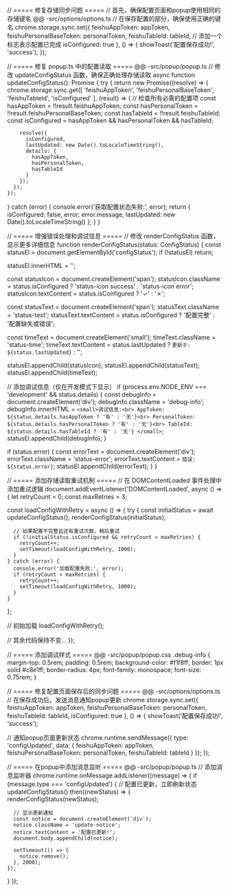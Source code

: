 // ===== 修复存储同步问题 =====
// 首先，确保配置页面和popup使用相同的存储键名
@@ -src/options/options.ts
// 在保存配置的部分，确保使用正确的键名
chrome.storage.sync.set({
  feishuAppToken: appToken,
  feishuPersonalBaseToken: personalToken,
  feishuTableId: tableId,
  // 添加一个标志表示配置已完成
  isConfigured: true
}, () => {
  showToast('配置保存成功!', 'success');
});

// ===== 修复 popup.ts 中的配置读取 =====
@@ -src/popup/popup.ts
// 修改 updateConfigStatus 函数，确保正确处理存储读取
async function updateConfigStatus(): Promise<ConfigStatus> {
  try {
    return new Promise((resolve) => {
      chrome.storage.sync.get([
        'feishuAppToken', 
        'feishuPersonalBaseToken',
        'feishuTableId',
        'isConfigured'
      ], (result) => {
        // 检查所有必需的配置项
        const hasAppToken = !!result.feishuAppToken;
        const hasPersonalToken = !!result.feishuPersonalBaseToken;
        const hasTableId = !!result.feishuTableId;
        const isConfigured = hasAppToken && hasPersonalToken && hasTableId;
        
        resolve({
          isConfigured,
          lastUpdated: new Date().toLocaleTimeString(),
          details: {
            hasAppToken,
            hasPersonalToken,
            hasTableId
          }
        });
      });
    });
  } catch (error) {
    console.error('获取配置状态失败:', error);
    return {
      isConfigured: false,
      error: error.message,
      lastUpdated: new Date().toLocaleTimeString()
    };
  }
}

// ===== 增强错误处理和调试信息 =====
// 修改 renderConfigStatus 函数，显示更多详细信息
function renderConfigStatus(status: ConfigStatus) {
  const statusEl = document.getElementById('configStatus');
  if (!statusEl) return;
  
  statusEl.innerHTML = '';
  
  const statusIcon = document.createElement('span');
  statusIcon.className = status.isConfigured ? 'status-icon success' : 'status-icon error';
  statusIcon.textContent = status.isConfigured ? '✓' : '✗';
  
  const statusText = document.createElement('span');
  statusText.className = 'status-text';
  statusText.textContent = status.isConfigured 
    ? '配置完整' 
    : '配置缺失或错误';
  
  const timeText = document.createElement('small');
  timeText.className = 'status-time';
  timeText.textContent = status.lastUpdated ? `更新于: ${status.lastUpdated}` : '';
  
  statusEl.appendChild(statusIcon);
  statusEl.appendChild(statusText);
  statusEl.appendChild(timeText);
  
  // 添加调试信息（仅在开发模式下显示）
  if (process.env.NODE_ENV === 'development' && status.details) {
    const debugInfo = document.createElement('div');
    debugInfo.className = 'debug-info';
    debugInfo.innerHTML = `
      <small>调试信息:<br>
      AppToken: ${status.details.hasAppToken ? '有' : '无'}<br>
      PersonalToken: ${status.details.hasPersonalToken ? '有' : '无'}<br>
      TableId: ${status.details.hasTableId ? '有' : '无'}
      </small>
    `;
    statusEl.appendChild(debugInfo);
  }
  
  if (status.error) {
    const errorText = document.createElement('div');
    errorText.className = 'status-error';
    errorText.textContent = `错误: ${status.error}`;
    statusEl.appendChild(errorText);
  }
}

// ===== 添加存储读取重试机制 =====
// 在 DOMContentLoaded 事件处理中添加重试逻辑
document.addEventListener('DOMContentLoaded', async () => {
  let retryCount = 0;
  const maxRetries = 3;
  
  const loadConfigWithRetry = async () => {
    try {
      const initialStatus = await updateConfigStatus();
      renderConfigStatus(initialStatus);
      
      // 如果配置不完整且还有重试次数，稍后重试
      if (!initialStatus.isConfigured && retryCount < maxRetries) {
        retryCount++;
        setTimeout(loadConfigWithRetry, 1000);
      }
    } catch (error) {
      console.error('加载配置失败:', error);
      if (retryCount < maxRetries) {
        retryCount++;
        setTimeout(loadConfigWithRetry, 1000);
      }
    }
  };
  
  // 初始加载
  loadConfigWithRetry();
  
  // 其余代码保持不变...
});

// ===== 添加调试样式 =====
@@ -src/popup/popup.css
.debug-info {
  margin-top: 0.5rem;
  padding: 0.5rem;
  background-color: #f1f8ff;
  border: 1px solid #c8e1ff;
  border-radius: 4px;
  font-family: monospace;
  font-size: 0.75rem;
}

// ===== 修复配置页面保存后的同步问题 =====
@@ -src/options/options.ts
// 在保存成功后，发送消息通知popup更新
chrome.storage.sync.set({
  feishuAppToken: appToken,
  feishuPersonalBaseToken: personalToken,
  feishuTableId: tableId,
  isConfigured: true
}, () => {
  showToast('配置保存成功!', 'success');
  
  // 通知popup页面更新状态
  chrome.runtime.sendMessage({
    type: 'configUpdated',
    data: {
      feishuAppToken: appToken,
      feishuPersonalBaseToken: personalToken,
      feishuTableId: tableId
    }
  });
});

// ===== 在popup中添加消息监听 =====
@@ -src/popup/popup.ts
// 添加消息监听器
chrome.runtime.onMessage.addListener((message) => {
  if (message.type === 'configUpdated') {
    // 配置已更新，立即刷新状态
    updateConfigStatus().then((newStatus) => {
      renderConfigStatus(newStatus);
      
      // 显示更新通知
      const notice = document.createElement('div');
      notice.className = 'update-notice';
      notice.textContent = '配置已更新!';
      document.body.appendChild(notice);
      
      setTimeout(() => {
        notice.remove();
      }, 2000);
    });
  }
});